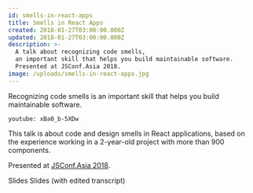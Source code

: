 ```yaml
---
id: smells-in-react-apps
title: Smells in React Apps
created: 2018-01-27T03:00:00.000Z
updated: 2018-01-27T03:00:00.000Z
description: >-
  A talk about recognizing code smells,
  an important skill that helps you build maintainable software.
  Presented at JSConf.Asia 2018.
image: /uploads/smells-in-react-apps.jpg
---
```


Recognizing code smells is an important skill that helps you build
maintainable software.

`youtube: xBa0_b-5XDw`

This talk is about code and design smells in React applications, based
on the experience working in a 2-year-old project with more than 900
components.

Presented at [JSConf.Asia 2018](https://2018.jsconf.asia/).

<call-to-action href="https://speakerdeck.com/dtinth/smells-in-react-apps">
  Slides
</call-to-action>

<call-to-action href="https://speakerdeck.com/dtinth/smells-in-react-apps-with-edited-transcript">
  Slides (with edited transcript)
</call-to-action>

